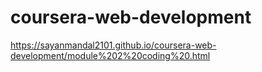 # coursera-web-development
https://sayanmandal2101.github.io/coursera-web-development/module%202%20coding%20.html
